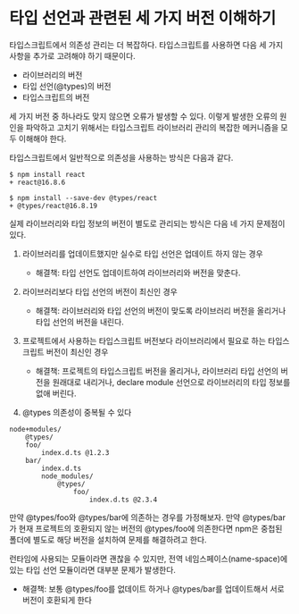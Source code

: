 # 타입 선언과 관련된 세 가지 버전 이해하기

타입스크립트에서 의존성 관리는 더 복잡하다.
타입스크립트를 사용하면 다음 세 가지 사항을 추가로 고려해야 하기 때문이다.

- 라이브러리의 버전
- 타입 선언(@types)의 버전
- 타입스크립트의 버전

세 가지 버전 중 하나라도 맞지 않으면 오류가 발생할 수 있다. 이렇게 발생한 오류의 원인을 파악하고 고치기 위해서는 타입스크립트 라이브러리 관리의 복잡한 메커니즘을 모두 이해해야 한다.

타입스크립트에서 일반적으로 의존성을 사용하는 방식은 다음과 같다.

```
$ npm install react
+ react@16.8.6

$ npm install --save-dev @types/react
+ @types/react@16.8.19
```

실제 라이브러리와 타입 정보의 버전이 별도로 관리되는 방식은 다음 네 가지 문제점이 있다.

1. 라이브러리를 업데이트했지만 실수로 타입 선언은 업데이트 하지 않는 경우

   - 해결책: 타입 선언도 업데이트하여 라이브러리와 버전을 맞춘다.

2. 라이브러리보다 타입 선언의 버전이 최신인 경우

   - 해결책: 라이브러리와 타입 선언의 버전이 맞도록 라이브러리 버전을 올리거나 타입 선언의 버전을 내린다.

3. 프로젝트에서 사용하는 타입스크립트 버전보다 라이브러리에서 필요로 하는 타입스크립트 버전이 최신인 경우

   - 해결책: 프로젝트의 타입스크립트 버전을 올리거나, 라이브러리 타입 선언의 버전을 원래대로 내리거나, declare module 선언으로 라이브러리의 타입 정보를 없애 버린다.

4. @types 의존성이 중복될 수 있다

```
node+modules/
	@types/
	foo/
		index.d.ts @1.2.3
	bar/
		index.d.ts
		node_modules/
			@types/
				foo/
					index.d.ts @2.3.4
```

만약 @types/foo와 @types/bar에 의존하는 경우를 가정해보자. 만약 @types/bar가 현재 프로젝트의 호환되지 않는 버전의 @types/foo에 의존한다면 npm은 중첩된 폴더에 별도로 해당 버전을 설치하여 문제를 해결하려고 한다.

런타임에 사용되는 모듈이라면 괜찮을 수 있지만, 전역 네임스페이스(name-space)에 있는 타입 선언 모듈이라면 대부분 문제가 발생한다.

- 해결책: 보통 @types/foo를 없데이트 하거나 @types/bar를 업데이트해서 서로 버전이 호환되게 한다
